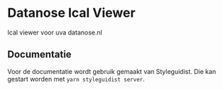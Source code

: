 # Datanose Ical Viewer

Ical viewer voor uva datanose.nl

## Documentatie

Voor de documentatie wordt gebruik gemaakt van Styleguidist. Die kan gestart worden met `yarn styleguidist server`.